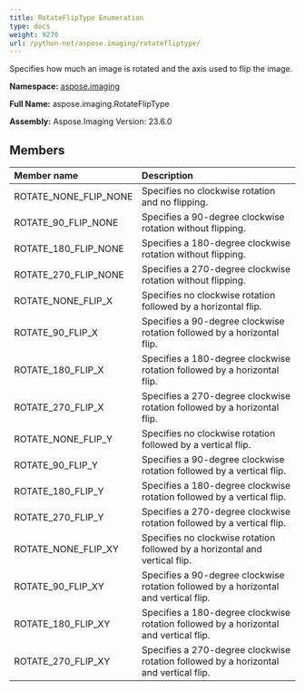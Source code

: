 ```yaml
---
title: RotateFlipType Enumeration
type: docs
weight: 9270
url: /python-net/aspose.imaging/rotatefliptype/
---
```


Specifies how much an image is rotated and the axis used to flip the image.

**Namespace:** [aspose.imaging](/imaging/python-net/aspose.imaging/)

**Full Name:** aspose.imaging.RotateFlipType

**Assembly:**  Aspose.Imaging Version: 23.6.0

## **Members**
|**Member name**|**Description**|
| :- | :- |
|ROTATE_NONE_FLIP_NONE|Specifies no clockwise rotation and no flipping.|
|ROTATE_90_FLIP_NONE|Specifies a 90-degree clockwise rotation without flipping.|
|ROTATE_180_FLIP_NONE|Specifies a 180-degree clockwise rotation without flipping.|
|ROTATE_270_FLIP_NONE|Specifies a 270-degree clockwise rotation without flipping.|
|ROTATE_NONE_FLIP_X|Specifies no clockwise rotation followed by a horizontal flip.|
|ROTATE_90_FLIP_X|Specifies a 90-degree clockwise rotation followed by a horizontal flip.|
|ROTATE_180_FLIP_X|Specifies a 180-degree clockwise rotation followed by a horizontal flip.|
|ROTATE_270_FLIP_X|Specifies a 270-degree clockwise rotation followed by a horizontal flip.|
|ROTATE_NONE_FLIP_Y|Specifies no clockwise rotation followed by a vertical flip.|
|ROTATE_90_FLIP_Y|Specifies a 90-degree clockwise rotation followed by a vertical flip.|
|ROTATE_180_FLIP_Y|Specifies a 180-degree clockwise rotation followed by a vertical flip.|
|ROTATE_270_FLIP_Y|Specifies a 270-degree clockwise rotation followed by a vertical flip.|
|ROTATE_NONE_FLIP_XY|Specifies no clockwise rotation followed by a horizontal and vertical flip.|
|ROTATE_90_FLIP_XY|Specifies a 90-degree clockwise rotation followed by a horizontal and vertical flip.|
|ROTATE_180_FLIP_XY|Specifies a 180-degree clockwise rotation followed by a horizontal and vertical flip.|
|ROTATE_270_FLIP_XY|Specifies a 270-degree clockwise rotation followed by a horizontal and vertical flip.|
